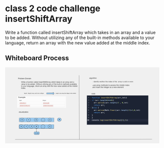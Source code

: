 # class 2 code challenge insertShiftArray
<!-- Description of the challenge -->

Write a function called insertShiftArray which takes in an array and a value to be added. Without utilizing any of the built-in methods available to your language, return an array with the new value added at the middle index.

## Whiteboard Process
<!-- Embedded whiteboard image -->
![Alt Text](./assets/Screenshot%202023-06-06%20174348.png)
